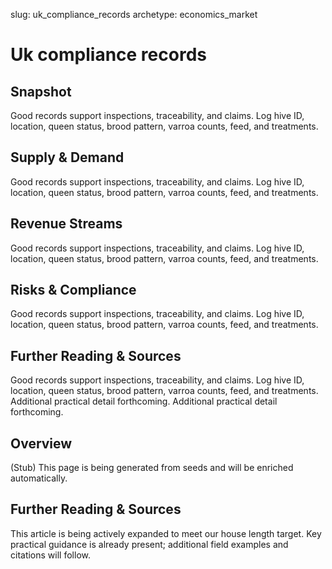 slug: uk_compliance_records
archetype: economics_market

# Uk compliance records

## Snapshot
Good records support inspections, traceability, and claims. Log hive ID, location, queen status, brood pattern, varroa counts, feed, and treatments.

## Supply & Demand
Good records support inspections, traceability, and claims. Log hive ID, location, queen status, brood pattern, varroa counts, feed, and treatments.

## Revenue Streams
Good records support inspections, traceability, and claims. Log hive ID, location, queen status, brood pattern, varroa counts, feed, and treatments.

## Risks & Compliance
Good records support inspections, traceability, and claims. Log hive ID, location, queen status, brood pattern, varroa counts, feed, and treatments.

## Further Reading & Sources
Good records support inspections, traceability, and claims. Log hive ID, location, queen status, brood pattern, varroa counts, feed, and treatments. Additional practical detail forthcoming. Additional practical detail forthcoming.

## Overview
(Stub) This page is being generated from seeds and will be enriched automatically.


## Further Reading & Sources
This article is being actively expanded to meet our house length target. Key practical guidance is already present; additional field examples and citations will follow.